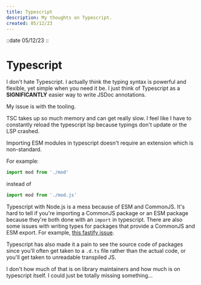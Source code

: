 ```yaml
---
title: Typescript
description: My thoughts on Typescript.
created: 05/12/23
---
```


::date
05/12/23
::

# Typescript

I don't hate Typescript. I actually think the typing syntax is powerful and
flexible, yet simple when you need it be. I just think of Typescript as a **SIGNIFICANTLY**
easier way to write JSDoc annotations.

My issue is with the tooling.

TSC takes up so much memory and can get really slow. I feel like I have to
constantly reload the typescript lsp because typings don't update or the LSP crashed.

Importing ESM
modules in typescript doesn't require an extension which is non-standard.

For example:

```ts
import mod from './mod'
```

instead of

```js
import mod from './mod.js'
```

Typescript with Node.js is a mess because of ESM and CommonJS. It's hard to tell
if you're importing a CommonJS package or an ESM package because they're both
done with an `import` in typescript. There are also some issues with writing
types for packages that provide a CommonJS and ESM export. For example, [this fastify issue](https://github.com/fastify/fastify-plugin/pull/200).

Typescript has also made it a pain to see the source code of packages since
you'll often get taken to a `.d.ts` file rather than the actual code, or you'll
get taken to unreadable transpiled JS.

I don't how much of that is on library maintainers and how much is on typescript
itself. I could just be totally missing something...

